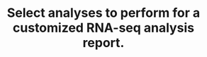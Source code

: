 ---
title: Select analyses to perform for a customized RNA-seq analysis report. 
blurb: Customize RNA-seq analysis
user-stories:
- USERSTORY-82
---